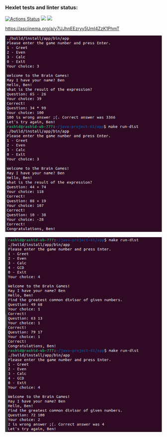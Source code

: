 ### Hexlet tests and linter status:
[![Actions Status](https://github.com/RashidMur/java-project-61/workflows/hexlet-check/badge.svg)](https://github.com/RashidMur/java-project-61/actions)
<a href="https://codeclimate.com/github/RashidMur/java-project-61/maintainability"><img src="https://api.codeclimate.com/v1/badges/3d03669259dc669119ee/maintainability" /></a>
<a href="https://codeclimate.com/github/RashidMur/java-project-61/test_coverage"><img src="https://api.codeclimate.com/v1/badges/3d03669259dc669119ee/test_coverage" /></a>

https://asciinema.org/a/y7UJhnEEzryy5UmI4ZzK1PhmT

![Calc](https://github.com/RashidMur/java-project-61/raw/app/app/Calc.png)

![GCD](https://github.com/RashidMur/java-project-61/raw/app/app/GCD.png)
